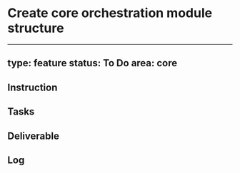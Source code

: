 # Create core orchestration module structure

---
type: feature
status: To Do
area: core
---


## Instruction

## Tasks

## Deliverable

## Log

